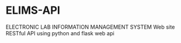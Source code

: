 # ELIMS-API
ELECTRONIC LAB INFORMATION MANAGEMENT SYSTEM Web site RESTful API using python and flask web api
